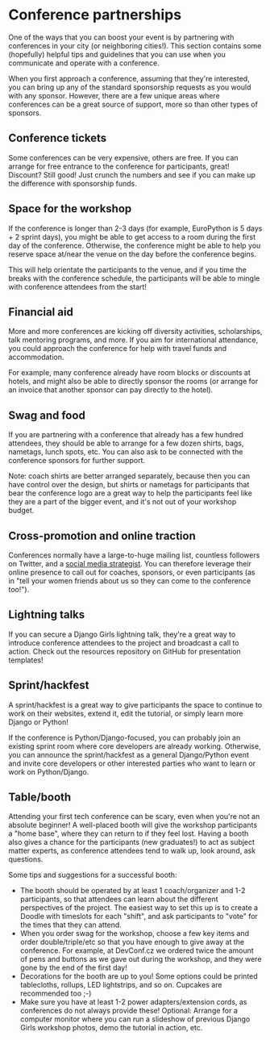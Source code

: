 # Conference partnerships

One of the ways that you can boost your event is by partnering with conferences in your city (or neighboring cities!). This section contains some (hopefully) helpful tips and guidelines that you can use when you communicate and operate with a conference.

When you first approach a conference, assuming that they're interested, you can bring up any of the standard sponsorship requests as you would with any sponsor. However, there are a few unique areas where conferences can be a great source of support, more so than other types of sponsors.


## Conference tickets

Some conferences can be very expensive, others are free. If you can arrange for free entrance to the conference for participants, great! Discount? Still good! Just crunch the numbers and see if you can make up the difference with sponsorship funds.

## Space for the workshop

If the conference is longer than 2-3 days (for example, EuroPython is 5 days + 2 sprint days), you might be able to get access to a room during the first day of the conference. Otherwise, the conference might be able to help you reserve space at/near the venue on the day before the conference begins. 

This will help orientate the participants to the venue, and if you time the breaks with the conference schedule, the participants will be able to mingle with conference attendees from the start! 

## Financial aid 

More and more conferences are kicking off diversity activities, scholarships, talk mentoring programs, and more. If you aim for international attendance, you could approach the conference for help with travel funds and accommodation. 

For example, many conference already have room blocks or discounts at hotels, and might also be able to directly sponsor the rooms (or arrange for an invoice that another sponsor can pay directly to the hotel).

## Swag and food

If you are partnering with a conference that already has a few hundred attendees, they should be able to arrange for a few dozen shirts, bags, nametags, lunch spots, etc. You can also ask to be connected with the conference sponsors for further support.

Note: coach shirts are better arranged separately, because then you can have control over the design, but shirts or nametags for participants that bear the conference logo are a great way to help the participants feel like they are a part of the bigger event, and it's not out of your workshop budget.

## Cross-promotion and online traction

Conferences normally have a large-to-huge mailing list, countless followers on Twitter, and a [social media strategist](http://elitedaily.com/envision/these-20-photos-prove-that-you-take-your-job-title-way-too-seriously-photos/651099/). You can therefore leverage their online presence to call out for coaches, sponsors, or even participants (as in "tell your women friends about us so they can come to the conference too!").

## Lightning talks 

If you can secure a Django Girls lightning talk, they're a great way to introduce conference attendees to the project and broadcast a call to action. Check out the resources repository on GitHub for presentation templates!

## Sprint/hackfest

A sprint/hackfest is a great way to give participants the space to continue to work on their websites, extend it, edit the tutorial, or simply learn more Django or Python! 

If the conference is Python/Django-focused, you can probably join an existing sprint room where core developers are already working. Otherwise, you can announce the sprint/hackfest as a general Django/Python event and invite core developers or other interested parties who want to learn or work on Python/Django. 

## Table/booth

Attending your first tech conference can be scary, even when you're not an absolute beginner! A well-placed booth will give the workshop participants a "home base", where they can return to if they feel lost. Having a booth also gives a chance for the participants (new graduates!) to act as subject matter experts, as conference attendees tend to walk up, look around, ask questions. 

Some tips and suggestions for a successful booth:

* The booth should be operated by at least 1 coach/organizer and 1-2 participants, so that attendees can learn about the different perspectives of the project. The easiest way to set this up is to create a Doodle with timeslots for each "shift", and ask participants to "vote" for the times that they can attend.
* When you order swag for the workshop, choose a few key items and order double/triple/etc so that you have enough to give away at the conference. For example, at DevConf.cz we ordered twice the amount of pens and buttons as we gave out during the workshop, and they were gone by the end of the first day!
* Decorations for the booth are up to you! Some options could be printed tablecloths, rollups, LED lightstrips, and so on. Cupcakes are recommended too ;-)
* Make sure you have at least 1-2 power adapters/extension cords, as conferences do not always provide these! Optional: Arrange for a computer monitor where you can run a slideshow of previous Django Girls workshop photos, demo the tutorial in action, etc.
